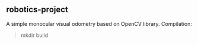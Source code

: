 ## robotics-project
A simple monocular visual odometry based on OpenCV library.
Compilation:
  > mkdir build

